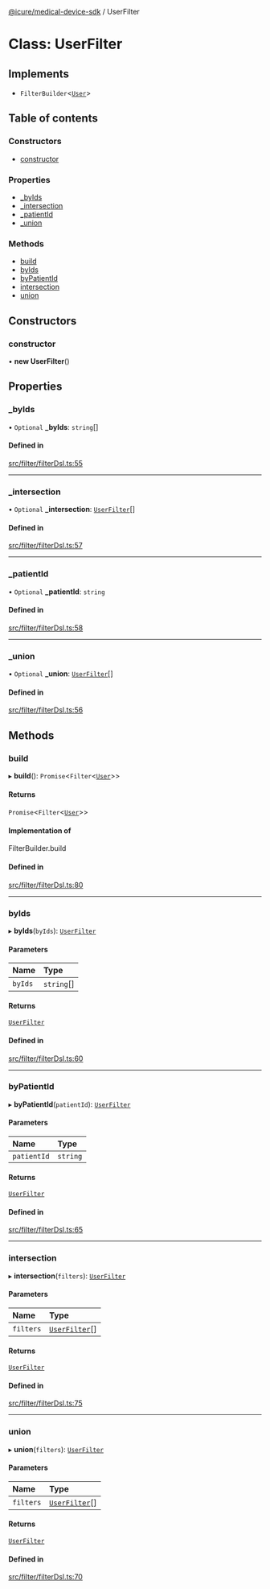[@icure/medical-device-sdk](../modules.md) / UserFilter

# Class: UserFilter

## Implements

- `FilterBuilder`<[`User`](User.md)\>

## Table of contents

### Constructors

- [constructor](UserFilter.md#constructor)

### Properties

- [\_byIds](UserFilter.md#_byids)
- [\_intersection](UserFilter.md#_intersection)
- [\_patientId](UserFilter.md#_patientid)
- [\_union](UserFilter.md#_union)

### Methods

- [build](UserFilter.md#build)
- [byIds](UserFilter.md#byids)
- [byPatientId](UserFilter.md#bypatientid)
- [intersection](UserFilter.md#intersection)
- [union](UserFilter.md#union)

## Constructors

### constructor

• **new UserFilter**()

## Properties

### \_byIds

• `Optional` **\_byIds**: `string`[]

#### Defined in

[src/filter/filterDsl.ts:55](https://github.com/icure/icure-medical-device-js-sdk/blob/6492840/src/filter/filterDsl.ts#L55)

___

### \_intersection

• `Optional` **\_intersection**: [`UserFilter`](UserFilter.md)[]

#### Defined in

[src/filter/filterDsl.ts:57](https://github.com/icure/icure-medical-device-js-sdk/blob/6492840/src/filter/filterDsl.ts#L57)

___

### \_patientId

• `Optional` **\_patientId**: `string`

#### Defined in

[src/filter/filterDsl.ts:58](https://github.com/icure/icure-medical-device-js-sdk/blob/6492840/src/filter/filterDsl.ts#L58)

___

### \_union

• `Optional` **\_union**: [`UserFilter`](UserFilter.md)[]

#### Defined in

[src/filter/filterDsl.ts:56](https://github.com/icure/icure-medical-device-js-sdk/blob/6492840/src/filter/filterDsl.ts#L56)

## Methods

### build

▸ **build**(): `Promise`<`Filter`<[`User`](User.md)\>\>

#### Returns

`Promise`<`Filter`<[`User`](User.md)\>\>

#### Implementation of

FilterBuilder.build

#### Defined in

[src/filter/filterDsl.ts:80](https://github.com/icure/icure-medical-device-js-sdk/blob/6492840/src/filter/filterDsl.ts#L80)

___

### byIds

▸ **byIds**(`byIds`): [`UserFilter`](UserFilter.md)

#### Parameters

| Name | Type |
| :------ | :------ |
| `byIds` | `string`[] |

#### Returns

[`UserFilter`](UserFilter.md)

#### Defined in

[src/filter/filterDsl.ts:60](https://github.com/icure/icure-medical-device-js-sdk/blob/6492840/src/filter/filterDsl.ts#L60)

___

### byPatientId

▸ **byPatientId**(`patientId`): [`UserFilter`](UserFilter.md)

#### Parameters

| Name | Type |
| :------ | :------ |
| `patientId` | `string` |

#### Returns

[`UserFilter`](UserFilter.md)

#### Defined in

[src/filter/filterDsl.ts:65](https://github.com/icure/icure-medical-device-js-sdk/blob/6492840/src/filter/filterDsl.ts#L65)

___

### intersection

▸ **intersection**(`filters`): [`UserFilter`](UserFilter.md)

#### Parameters

| Name | Type |
| :------ | :------ |
| `filters` | [`UserFilter`](UserFilter.md)[] |

#### Returns

[`UserFilter`](UserFilter.md)

#### Defined in

[src/filter/filterDsl.ts:75](https://github.com/icure/icure-medical-device-js-sdk/blob/6492840/src/filter/filterDsl.ts#L75)

___

### union

▸ **union**(`filters`): [`UserFilter`](UserFilter.md)

#### Parameters

| Name | Type |
| :------ | :------ |
| `filters` | [`UserFilter`](UserFilter.md)[] |

#### Returns

[`UserFilter`](UserFilter.md)

#### Defined in

[src/filter/filterDsl.ts:70](https://github.com/icure/icure-medical-device-js-sdk/blob/6492840/src/filter/filterDsl.ts#L70)

